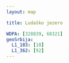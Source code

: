 ```yaml
---
layout: map

title: Ludaško jezero

WDPA: [328839, 68321]
geoSrbija:
  L1_183: [18]
  L1_362: [92]
---
```

